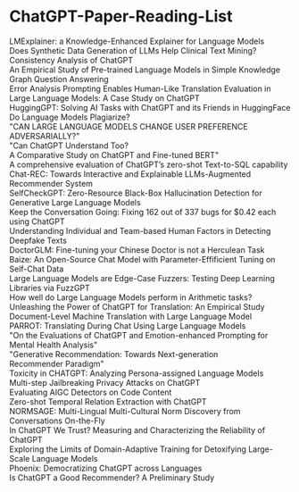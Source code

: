 # ChatGPT-Paper-Reading-List

LMExplainer: a Knowledge-Enhanced Explainer for Language Models  
Does Synthetic Data Generation of LLMs Help Clinical Text Mining?   
Consistency Analysis of ChatGPT  
An Empirical Study of Pre-trained Language Models in Simple Knowledge Graph Question Answering  
Error Analysis Prompting Enables Human-Like Translation Evaluation in Large Language Models: A Case Study on ChatGPT  
HuggingGPT: Solving AI Tasks with ChatGPT and its Friends in HuggingFace  
Do Language Models Plagiarize?  
"CAN LARGE LANGUAGE MODELS CHANGE USER PREFERENCE ADVERSARIALLY?"   
"Can ChatGPT Understand Too?  
A Comparative Study on ChatGPT and Fine-tuned BERT"  
A comprehensive evaluation of ChatGPT’s zero-shot Text-to-SQL capability  
Chat-REC: Towards Interactive and Explainable LLMs-Augmented Recommender System  
SelfCheckGPT: Zero-Resource Black-Box Hallucination Detection for Generative Large Language Models  
Keep the Conversation Going: Fixing 162 out of 337 bugs for $0.42 each using ChatGPT  
Understanding Individual and Team-based Human Factors in Detecting Deepfake Texts  
DoctorGLM: Fine-tuning your Chinese Doctor is not a Herculean Task  
Baize: An Open-Source Chat Model with Parameter-Effificient Tuning on Self-Chat Data  
Large Language Models are Edge-Case Fuzzers: Testing Deep Learning Libraries via FuzzGPT  
How well do Large Language Models perform in Arithmetic tasks?  
Unleashing the Power of ChatGPT for Translation: An Empirical Study  
Document-Level Machine Translation with Large Language Model  
PARROT: Translating During Chat Using Large Language Models  
"On the Evaluations of ChatGPT and Emotion-enhanced Prompting for Mental Health Analysis"  
"Generative Recommendation: Towards Next-generation  
Recommender Paradigm"  
Toxicity in CHATGPT: Analyzing Persona-assigned Language Models  
Multi-step Jailbreaking Privacy Attacks on ChatGPT  
Evaluating AIGC Detectors on Code Content  
Zero-shot Temporal Relation Extraction with ChatGPT  
NORMSAGE: Multi-Lingual Multi-Cultural Norm Discovery from Conversations On-the-Fly  
In ChatGPT We Trust? Measuring and Characterizing the Reliability of ChatGPT  
Exploring the Limits of Domain-Adaptive Training for Detoxifying Large-Scale Language Models  
Phoenix: Democratizing ChatGPT across Languages  
Is ChatGPT a Good Recommender? A Preliminary Study  
